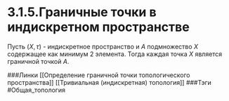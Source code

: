 # 3.1.5.Граничные точки в индискретном пространстве
Пусть $(X,\tau)$ - индискретное пространство и $A$ подмножество $X$ содержащее как минимум 2 элемента. Тогда каждая точка $X$ является граничной точкой $A$.

###Линки [[Определение граничной точки топологического пространства]] [[Тривиальная (индискретная) топология]]
###Тэги 
 #Общая_топология